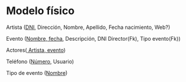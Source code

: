 # Modelo físico

Artista (<ins>DNI</ins>, Dirección, Nombre, Apellido, Fecha nacimiento, Web?)

Evento (<ins>Nombre, fecha</ins>, Descripción, DNI Director(Fk), Tipo evento(Fk))

Actores(<ins> Artista, evento</ins>)

Teléfono (<ins>Número</ins>, Usuario)

Tipo de evento (<ins>Nombre</ins>)

